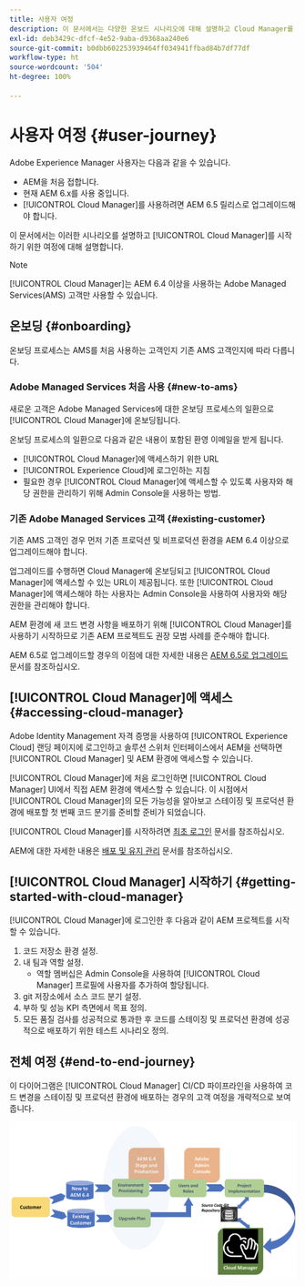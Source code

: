 ```yaml
---
title: 사용자 여정
description: 이 문서에서는 다양한 온보드 시나리오에 대해 설명하고 Cloud Manager를 사용하여 시작하는 과정을 설명합니다.
exl-id: deb3429c-dfcf-4e52-9aba-d9368aa240e6
source-git-commit: b0dbb602253939464ff034941ffbad84b7df77df
workflow-type: ht
source-wordcount: '504'
ht-degree: 100%

---
```



# 사용자 여정 {#user-journey}

Adobe Experience Manager 사용자는 다음과 같을 수 있습니다.

* AEM을 처음 접합니다.
* 현재 AEM 6.x를 사용 중입니다.
* [!UICONTROL Cloud Manager]를 사용하려면 AEM 6.5 릴리스로 업그레이드해야 합니다.

이 문서에서는 이러한 시나리오를 설명하고 [!UICONTROL Cloud Manager]를 시작하기 위한 여정에 대해 설명합니다.

>[!NOTE]
>
>[!UICONTROL Cloud Manager]는 AEM 6.4 이상을 사용하는 Adobe Managed Services(AMS) 고객만 사용할 수 있습니다.

## 온보딩 {#onboarding}

온보딩 프로세스는 AMS를 처음 사용하는 고객인지 기존 AMS 고객인지에 따라 다릅니다.

### Adobe Managed Services 처음 사용 {#new-to-ams}

새로운 고객은 Adobe Managed Services에 대한 온보딩 프로세스의 일환으로 [!UICONTROL Cloud Manager]에 온보딩됩니다.

온보딩 프로세스의 일환으로 다음과 같은 내용이 포함된 환영 이메일을 받게 됩니다.

* [!UICONTROL Cloud Manager]에 액세스하기 위한 URL
* [!UICONTROL Experience Cloud]에 로그인하는 지침
* 필요한 경우 [!UICONTROL Cloud Manager]에 액세스할 수 있도록 사용자와 해당 권한을 관리하기 위해 Admin Console을 사용하는 방법.

### 기존 Adobe Managed Services 고객 {#existing-customer}

기존 AMS 고객인 경우 먼저 기존 프로덕션 및 비프로덕션 환경을 AEM 6.4 이상으로 업그레이드해야 합니다.

업그레이드를 수행하면 Cloud Manager에 온보딩되고 [!UICONTROL Cloud Manager]에 액세스할 수 있는 URL이 제공됩니다. 또한 [!UICONTROL Cloud Manager]에 액세스해야 하는 사용자는 Admin Console을 사용하여 사용자와 해당 권한을 관리해야 합니다.

AEM 환경에 새 코드 변경 사항을 배포하기 위해 [!UICONTROL Cloud Manager]를 사용하기 시작하므로 기존 AEM 프로젝트도 권장 모범 사례를 준수해야 합니다.

AEM 6.5로 업그레이드할 경우의 이점에 대한 자세한 내용은 [AEM 6.5로 업그레이드](https://experienceleague.adobe.com/docs/experience-manager-65/deploying/upgrading/upgrade.html) 문서를 참조하십시오.

## [!UICONTROL Cloud Manager]에 액세스 {#accessing-cloud-manager}

Adobe Identity Management 자격 증명을 사용하여 [!UICONTROL Experience Cloud] 랜딩 페이지에 로그인하고 솔루션 스위처 인터페이스에서 AEM을 선택하면 [!UICONTROL Cloud Manager] 및 AEM 환경에 액세스할 수 있습니다.

[!UICONTROL Cloud Manager]에 처음 로그인하면 [!UICONTROL Cloud Manager] UI에서 직접 AEM 환경에 액세스할 수 있습니다. 이 시점에서 [!UICONTROL Cloud Manager]의 모든 가능성을 알아보고 스테이징 및 프로덕션 환경에 배포할 첫 번째 코드 분기를 준비할 준비가 되었습니다.

[!UICONTROL Cloud Manager]를 시작하려면 [최초 로그인](/help/getting-started/first-time-login.md) 문서를 참조하십시오.

AEM에 대한 자세한 내용은 [배포 및 유지 관리](https://experienceleague.adobe.com/docs/experience-manager-65/deploying/deploying/deploy.html) 문서를 참조하십시오.

## [!UICONTROL Cloud Manager] 시작하기 {#getting-started-with-cloud-manager}

[!UICONTROL Cloud Manager]에 로그인한 후 다음과 같이 AEM 프로젝트를 시작할 수 있습니다.

1. 코드 저장소 환경 설정.
1. 내 팀과 역할 설정.
   * 역할 멤버십은 Admin Console을 사용하여 [!UICONTROL Cloud Manager] 프로필에 사용자를 추가하여 할당됩니다.
1. git 저장소에서 소스 코드 분기 설정.
1. 부하 및 성능 KPI 측면에서 목표 정의.
1. 모든 품질 검사를 성공적으로 통과한 후 코드를 스테이징 및 프로덕션 환경에 성공적으로 배포하기 위한 테스트 시나리오 정의.

## 전체 여정 {#end-to-end-journey}

이 다이어그램은 [!UICONTROL Cloud Manager] CI/CD 파이프라인을 사용하여 코드 변경을 스테이징 및 프로덕션 환경에 배포하는 경우의 고객 여정을 개략적으로 보여 줍니다.

![전체 여정](/help/assets/screen_shot_2018-05-15at124004pm.png)
